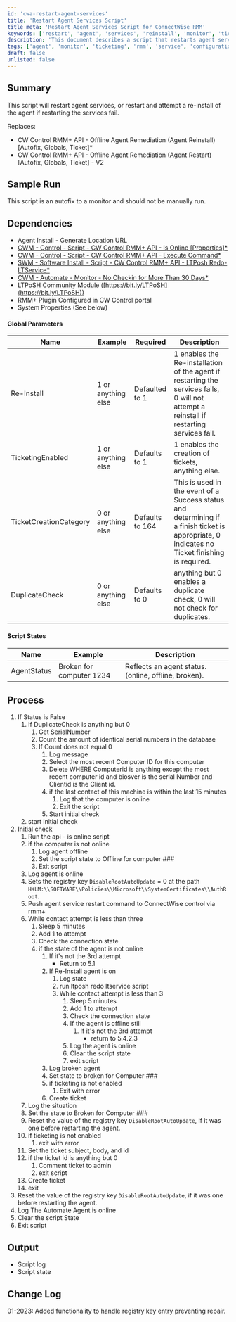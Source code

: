 ```yaml
---
id: 'cwa-restart-agent-services'
title: 'Restart Agent Services Script'
title_meta: 'Restart Agent Services Script for ConnectWise RMM'
keywords: ['restart', 'agent', 'services', 'reinstall', 'monitor', 'ticketing', 'automation']
description: 'This document describes a script that restarts agent services or reinstalls the agent if the services fail to restart. It outlines the dependencies, global parameters, process flow, and expected output, making it essential for managing agents in ConnectWise RMM.'
tags: ['agent', 'monitor', 'ticketing', 'rmm', 'service', 'configuration']
draft: false
unlisted: false
---
```

## Summary

This script will restart agent services, or restart and attempt a re-install of the agent if restarting the services fail.

Replaces:
- CW Control RMM+ API - Offline Agent Remediation (Agent Reinstall) [Autofix, Globals, Ticket]*
- CW Control RMM+ API - Offline Agent Remediation (Agent Restart) [Autofix, Globals, Ticket] - V2

## Sample Run

This script is an autofix to a monitor and should not be manually run.

## Dependencies

- Agent Install - Generate Location URL
- [CWM - Control - Script - CW Control RMM+ API - Is Online [Properties]*](https://proval.itglue.com/DOC-5078775-8143436)
- [CWM - Control - Script - CW Control RMM+ API - Execute Command*](https://proval.itglue.com/DOC-5078775-8141008)
- [SWM - Software Install - Script - CW Control RMM+ API - LTPosh Redo-LTService*](https://proval.itglue.com/DOC-5078775-7761438)
- [CWM - Automate - Monitor - No Checkin for More Than 30 Days*](https://proval.itglue.com/DOC-5078775-8041387)
- LTPoSH Community Module ([https://bit.ly/LTPoSH](https://bit.ly/LTPoSH))
- RMM+ Plugin Configured in CW Control portal
- System Properties (See below)

#### Global Parameters

| Name                     | Example               | Required             | Description                                                                                                                                                                                                                      |
|--------------------------|-----------------------|----------------------|----------------------------------------------------------------------------------------------------------------------------------------------------------------------------------------------------------------------------------|
| Re-Install               | 1 or anything else    | Defaulted to 1       | 1 enables the Re-installation of the agent if restarting the services fails, 0 will not attempt a reinstall if restarting services fail.                                                                                       |
| TicketingEnabled         | 1 or anything else    | Defaults to 1        | 1 enables the creation of tickets, anything else.                                                                                                                                                                             |
| TicketCreationCategory    | 0 or anything else    | Defaults to 164      | This is used in the event of a Success status and determining if a finish ticket is appropriate, 0 indicates no Ticket finishing is required.                                                                                   |
| DuplicateCheck           | 0 or anything else    | Defaults to 0        | anything but 0 enables a duplicate check, 0 will not check for duplicates.                                                                                                                                                    |

#### Script States

| Name         | Example                       | Description                                |
|--------------|-------------------------------|--------------------------------------------|
| AgentStatus  | Broken for computer 1234      | Reflects an agent status. (online, offline, broken). |

## Process

1. If Status is False
   1. If DuplicateCheck is anything but 0
      1. Get SerialNumber
      2. Count the amount of identical serial numbers in the database
      3. If Count does not equal 0
         1. Log message
         2. Select the most recent Computer ID for this computer
         3. Delete WHERE Computerid is anything except the most recent computer id and biosver is the serial Number and Clientid is the Client id.
         4. if the last contact of this machine is within the last 15 minutes
            1. Log that the computer is online
            2. Exit the script
         5. Start initial check
   2. start initial check
2. Initial check
   1. Run the api - is online script
   2. if the computer is not online
      1. Log agent offline
      2. Set the script state to Offline for computer ###
      3. Exit script
   3. Log agent is online
   4. Sets the registry key `DisableRootAutoUpdate` = 0 at the path `HKLM:\\SOFTWARE\\Policies\\Microsoft\\SystemCertificates\\AuthRoot`.
   5. Push agent service restart command to ConnectWise control via rmm+
   6. While contact attempt is less than three
      1. Sleep 5 minutes
      2. Add 1 to attempt
      3. Check the connection state
      4. if the state of the agent is not online
         1. If it's not the 3rd attempt
            - Return to 5.1
         2. If Re-Install agent is on
            1. Log state
            2. run ltposh redo ltservice script
            3. While contact attempt is less than 3
               1. Sleep 5 minutes
               2. Add 1 to attempt
               3. Check the connection state
               4. If the agent is offline still
                  1. If it's not the 3rd attempt
                     - return to 5.4.2.3
               5. Log the agent is online
               6. Clear the script state
               7. exit script
         3. Log broken agent
         4. Set state to broken for Computer ###
         5. if ticketing is not enabled
            1. Exit with error
         6. Create ticket
   7. Log the situation
   8. Set the state to Broken for Computer ###
   9. Reset the value of the registry key `DisableRootAutoUpdate`, if it was one before restarting the agent.
   10. if ticketing is not enabled
       1. exit with error
   11. Set the ticket subject, body, and id
   12. if the ticket id is anything but 0
       1. Comment ticket to admin
       2. exit script
   13. Create ticket
   14. exit
3. Reset the value of the registry key `DisableRootAutoUpdate`, if it was one before restarting the agent.
4. Log The Automate Agent is online
5. Clear the script State
6. Exit script

## Output

- Script log
- Script state

## Change Log

01-2023: Added functionality to handle registry key entry preventing repair.


